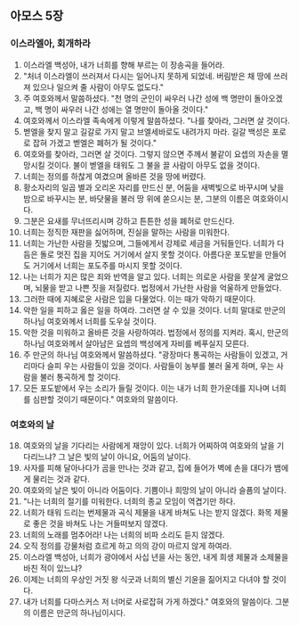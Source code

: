 ## 아모스 5장

### 이스라엘아, 회개하라
1. 이스라엘 백성아, 내가 너희를 향해 부르는 이 장송곡을 들어라.
2. "처녀 이스라엘이 쓰러져서 다시는 일어나지 못하게 되었네. 버림받은 채 땅에 쓰러져 있으나 일으켜 줄 사람이 아무도 없도다."
3. 주 여호와께서 말씀하셨다. "천 명의 군인이 싸우러 나간 성에 백 명만이 돌아오겠고, 백 명이 싸우러 나간 성에는 열 명만이 돌아올 것이다."
4. 여호와께서 이스라엘 족속에게 이렇게 말씀하셨다. "나를 찾아라, 그러면 살 것이다.
5. 벧엘을 찾지 말고 길갈로 가지 말고 브엘세바로도 내려가지 마라. 길갈 백성은 포로로 잡혀 가겠고 벧엘은 폐허가 될 것이다."
6. 여호와를 찾아라, 그러면 살 것이다. 그렇지 않으면 주께서 불같이 요셉의 자손을 멸망시킬 것이다. 불이 벧엘을 태워도 그 불을 끌 사람이 아무도 없을 것이다.
7. 너희는 정의를 하찮게 여겼으며 올바른 것을 땅에 버렸다.
8. 황소자리의 일곱 별과 오리온 자리를 만드신 분, 어둠을 새벽빛으로 바꾸시며 낮을 밤으로 바꾸시는 분, 바닷물을 불러 땅 위에 쏟으시는 분, 그분의 이름은 여호와이시다.
9. 그분은 요새를 무너뜨리시며 강하고 튼튼한 성을 폐허로 만드신다.
10. 너희는 정직한 재판을 싫어하며, 진실을 말하는 사람을 미워한다.
11. 너희는 가난한 사람을 짓밟으며, 그들에게서 강제로 세금을 거둬들인다. 너희가 다듬은 돌로 멋진 집을 지어도 거기에서 살지 못할 것이다. 아름다운 포도밭을 만들어도 거기에서 너희는 포도주를 마시지 못할 것이다.
12. 나는 너희가 지은 많은 죄와 반역을 알고 있다. 너희는 의로운 사람을 못살게 굴었으며, 뇌물을 받고 나쁜 짓을 저질렀다. 법정에서 가난한 사람을 억울하게 만들었다.
13. 그러한 때에 지혜로운 사람은 입을 다물었다. 이는 때가 악하기 때문이다.
14. 악한 일을 피하고 옳은 일을 하여라. 그러면 살 수 있을 것이다. 너희 말대로 만군의 하나님 여호와께서 너희를 도우실 것이다.
15. 악한 것을 미워하고 올바른 것을 사랑하여라. 법정에서 정의를 지켜라. 혹시, 만군의 하나님 여호와께서 살아남은 요셉의 백성에게 자비를 베푸실지 모른다.
16. 주 만군의 하나님 여호와께서 말씀하셨다. "광장마다 통곡하는 사람들이 있겠고, 거리마다 슬피 우는 사람들이 있을 것이다. 사람들이 농부를 불러 울게 하며, 우는 사람을 불러 통곡하게 할 것이다.
17. 모든 포도밭에서 우는 소리가 들릴 것이다. 이는 내가 너희 한가운데를 지나며 너희를 심판할 것이기 때문이다." 여호와의 말씀이다.
### 여호와의 날
18. 여호와의 날을 기다리는 사람에게 재앙이 있다. 너희가 어찌하여 여호와의 날을 기다리느냐? 그 날은 빛의 날이 아니요, 어둠의 날이다.
19. 사자를 피해 달아나다가 곰을 만나는 것과 같고, 집에 들어가 벽에 손을 대다가 뱀에게 물리는 것과 같다.
20. 여호와의 날은 빛이 아니라 어둠이다. 기쁨이나 희망의 날이 아니라 슬픔의 날이다.
21. "나는 너희의 절기를 미워한다. 너희의 종교 모임이 역겹기만 하다.
22. 너희가 태워 드리는 번제물과 곡식 제물을 내게 바쳐도 나는 받지 않겠다. 화목 제물로 좋은 것을 바쳐도 나는 거들떠보지 않겠다.
23. 너희의 노래를 멈추어라! 나는 너희의 비파 소리도 듣지 않겠다.
24. 오직 정의를 강물처럼 흐르게 하고 의의 강이 마르지 않게 하여라.
25. 이스라엘 백성아, 너희가 광야에서 사십 년을 사는 동안, 내게 희생 제물과 소제물을 바친 적이 있느냐?
26. 이제는 너희의 우상인 거짓 왕 식굿과 너희의 별신 기윤을 짊어지고 다녀야 할 것이다.
27. 내가 너희를 다마스커스 저 너머로 사로잡혀 가게 하겠다." 여호와의 말씀이다. 그분의 이름은 만군의 하나님이시다.